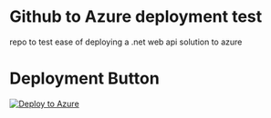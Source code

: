 # Github to Azure deployment test
repo to test ease of deploying a .net web api solution to azure

# Deployment Button
[![Deploy to Azure](http://azuredeploy.net/deploybutton.png)](https://azuredeploy.net/?repository=https://github.com/SMOMSConnector/ConnectorV1)
